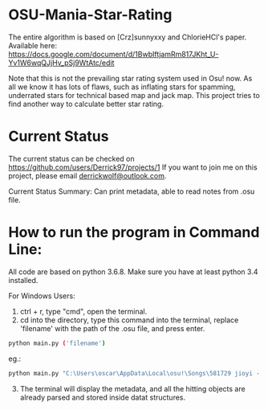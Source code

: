 # OSU-Mania-Star-Rating
The entire algorithm is based on [Crz]sunnyxxy and ChlorieHCl's paper. Available here: https://docs.google.com/document/d/1BwbIftjamRm817JKht_U-Yv1W6wqQJjHv_pSj9WtAtc/edit

Note that this is not the prevailing star rating system used in Osu! now. As all we know it has lots of flaws, such as inflating stars for spamming, underrated stars for technical based map and jack map. This project tries to find another way to calculate better star rating.

# Current Status
The current status can be checked on https://github.com/users/Derrick97/projects/1
If you want to join me on this project, please email derrickwolf@outlook.com.

Current Status Summary: Can print metadata, able to read notes from .osu file.

# How to run the program in Command Line:
All code are based on python 3.6.8. Make sure you have at least python 3.4 installed.

For Windows Users:
1. ctrl + r, type "cmd", open the terminal.
2. cd into the directory, type this command into the terminal, replace 'filename' with the path of the .osu file, and press enter.
 ```bash
python main.py ('filename')
```
eg.:
 ```bash
python main.py "C:\Users\oscar\AppData\Local\osu!\Songs\581729 jioyi - cyanine\jioyi - cyanine (Rivals_7) [Ultimate].osu"
```
3. The terminal will display the metadata, and all the hitting objects are already parsed and stored inside datat structures.
